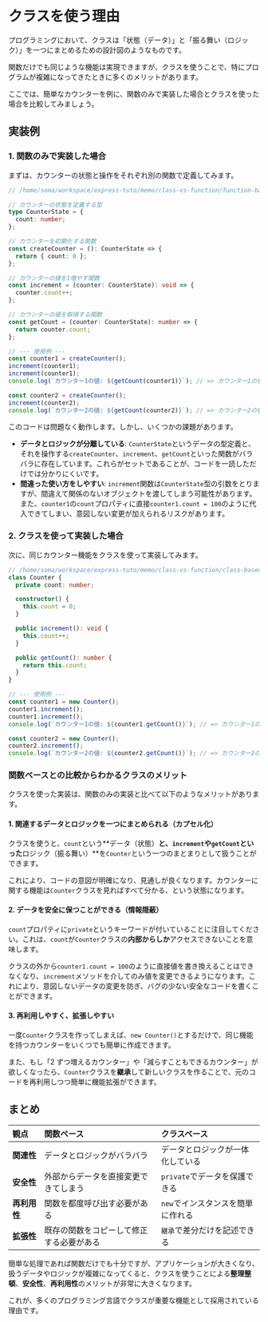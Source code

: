 # クラスを使う理由

プログラミングにおいて、クラスは「状態（データ）」と「振る舞い（ロジック）」を一つにまとめるための設計図のようなものです。

関数だけでも同じような機能は実現できますが、クラスを使うことで、特にプログラムが複雑になってきたときに多くのメリットがあります。

ここでは、簡単なカウンターを例に、関数のみで実装した場合とクラスを使った場合を比較してみましょう。

## 実装例

### 1. 関数のみで実装した場合

まずは、カウンターの状態と操作をそれぞれ別の関数で定義してみます。

```typescript
// /home/soma/workspace/express-tuto/memo/class-vs-function/function-based.ts

// カウンターの状態を定義する型
type CounterState = {
  count: number;
};

// カウンターを初期化する関数
const createCounter = (): CounterState => {
  return { count: 0 };
};

// カウンターの値を1増やす関数
const increment = (counter: CounterState): void => {
  counter.count++;
};

// カウンターの値を取得する関数
const getCount = (counter: CounterState): number => {
  return counter.count;
};

// --- 使用例 ---
const counter1 = createCounter();
increment(counter1);
increment(counter1);
console.log(`カウンター1の値: ${getCount(counter1)}`); // => カウンター1の値: 2

const counter2 = createCounter();
increment(counter2);
console.log(`カウンター2の値: ${getCount(counter2)}`); // => カウンター2の値: 1
```

このコードは問題なく動作します。しかし、いくつかの課題があります。

- **データとロジックが分離している**: `CounterState`というデータの型定義と、それを操作する`createCounter`、`increment`、`getCount`といった関数がバラバラに存在しています。これらがセットであることが、コードを一読しただけでは分かりにくいです。
- **間違った使い方をしやすい**: `increment`関数は`CounterState`型の引数をとりますが、間違えて関係のないオブジェクトを渡してしまう可能性があります。また、`counter1`の`count`プロパティに直接`counter1.count = 100`のように代入できてしまい、意図しない変更が加えられるリスクがあります。

### 2. クラスを使って実装した場合

次に、同じカウンター機能をクラスを使って実装してみます。

```typescript
// /home/soma/workspace/express-tuto/memo/class-vs-function/class-based.ts
class Counter {
  private count: number;

  constructor() {
    this.count = 0;
  }

  public increment(): void {
    this.count++;
  }

  public getCount(): number {
    return this.count;
  }
}

// --- 使用例 ---
const counter1 = new Counter();
counter1.increment();
counter1.increment();
console.log(`カウンター1の値: ${counter1.getCount()}`); // => カウンター1の値: 2

const counter2 = new Counter();
counter2.increment();
console.log(`カウンター2の値: ${counter2.getCount()}`); // => カウンター2の値: 1
```

### 関数ベースとの比較からわかるクラスのメリット

クラスを使った実装は、関数のみの実装と比べて以下のようなメリットがあります。

#### 1. 関連するデータとロジックを一つにまとめられる（カプセル化）

クラスを使うと、`count`という**データ（状態）**と、`increment`や`getCount`といった**ロジック（振る舞い）**を`Counter`という一つのまとまりとして扱うことができます。

これにより、コードの意図が明確になり、見通しが良くなります。カウンターに関する機能は`Counter`クラスを見ればすべて分かる、という状態になります。

#### 2. データを安全に保つことができる（情報隠蔽）

`count`プロパティに`private`というキーワードが付いていることに注目してください。これは、`count`が`Counter`クラスの**内部からしか**アクセスできないことを意味します。

クラスの外から`counter1.count = 100`のように直接値を書き換えることはできなくなり、`increment`メソッドを介してのみ値を変更できるようになります。これにより、意図しないデータの変更を防ぎ、バグの少ない安全なコードを書くことができます。

#### 3. 再利用しやすく、拡張しやすい

一度`Counter`クラスを作ってしまえば、`new Counter()`とするだけで、同じ機能を持つカウンターをいくつでも簡単に作成できます。

また、もし「2 ずつ増えるカウンター」や「減らすこともできるカウンター」が欲しくなったら、`Counter`クラスを**継承**して新しいクラスを作ることで、元のコードを再利用しつつ簡単に機能拡張ができます。

## まとめ

| 観点         | 関数ベース                               | クラスベース                      |
| :----------- | :--------------------------------------- | :-------------------------------- |
| **関連性**   | データとロジックがバラバラ               | データとロジックが一体化している  |
| **安全性**   | 外部からデータを直接変更できてしまう     | `private`でデータを保護できる     |
| **再利用性** | 関数を都度呼び出す必要がある             | `new`でインスタンスを簡単に作れる |
| **拡張性**   | 既存の関数をコピーして修正する必要がある | `継承`で差分だけを記述できる      |

簡単な処理であれば関数だけでも十分ですが、アプリケーションが大きくなり、扱うデータやロジックが複雑になってくると、クラスを使うことによる**整理整頓**、**安全性**、**再利用性**のメリットが非常に大きくなります。

これが、多くのプログラミング言語でクラスが重要な機能として採用されている理由です。
